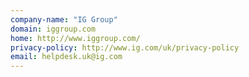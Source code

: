 ```yaml
---
company-name: "IG Group"
domain: iggroup.com
home: http://www.iggroup.com/
privacy-policy: http://www.ig.com/uk/privacy-policy
email: helpdesk.uk@ig.com
---
```




